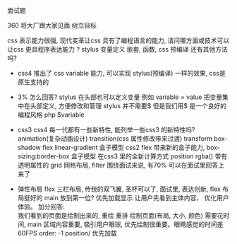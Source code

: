 面试题

360 将大厂跟大家见面 树立目标

css 表示能力很强, 现代变革让css 具有了编程语言的能力, 请问哪方面或技术可以让css 更具程序表达能力 ?
stylus 变量定义 嵌套, 函数,  css 预编译
还有其他方法吗?

- css4 推出了 css variable 能力, 可以实现 stylus(预编译) 一样的效果, css是原生支持的
- 3% 怎么回答?
    stylus 在头部也可以定义变量 例如 variable = value
    把变量集中在头部定义, 方便修改和管理
    stylus 并不需要$ 但是我们用$ 是一个良好的编程风格 php $variable
- css3 css4
    每一代都有一些新特性, 能列举一些css3 的新特性吗?
    animation(复杂动画设计)
    transition(css 属性修改带来过渡)
    transform
    box-shadow
    flex
    linear-gradient
    盒子模型 css2 flex 带来新的盒子能力,
    box-sizing:border-box 盒子模型 在css3 里的全新计算方式
    position
    rgba() 带有透明属性的
    grid 网格布局, filter
    围绕面试来说, 有70% 可以在面试里回答上来了

- 弹性布局 flex
    三栏布局, 传统的双飞翼, 圣杯可以了,
    面试里, 表达创新, flex 布局挺好的
    main 放到第一位? 优先加载显示 让用户先看到主体内容， 优化用户体验。
    加分回答:  
    我们看到的页面是绘制出来的, 重绘 重排
    绘制页面(布局, 大小, 颜色) 需要花时间, main 区域内容重要, 吸引用户眼球, 优先绘制很重要。眼睛感觉的时间差 60FPS
    order: -1 position/ 优先加载
